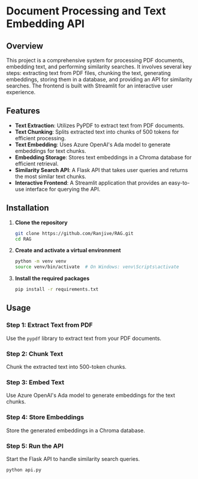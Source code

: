 # Document Processing and Text Embedding API

## Overview

This project is a comprehensive system for processing PDF documents, embedding text, and performing similarity searches. It involves several key steps: extracting text from PDF files, chunking the text, generating embeddings, storing them in a database, and providing an API for similarity searches. The frontend is built with Streamlit for an interactive user experience.

## Features

- **Text Extraction**: Utilizes PyPDF to extract text from PDF documents.
- **Text Chunking**: Splits extracted text into chunks of 500 tokens for efficient processing.
- **Text Embedding**: Uses Azure OpenAI's Ada model to generate embeddings for text chunks.
- **Embedding Storage**: Stores text embeddings in a Chroma database for efficient retrieval.
- **Similarity Search API**: A Flask API that takes user queries and returns the most similar text chunks.
- **Interactive Frontend**: A Streamlit application that provides an easy-to-use interface for querying the API.

## Installation

1. **Clone the repository**
    ```bash
    git clone https://github.com/Ranjive/RAG.git
    cd RAG
    ```

2. **Create and activate a virtual environment**
    ```bash
    python -m venv venv
    source venv/bin/activate  # On Windows: venv\Scripts\activate
    ```

3. **Install the required packages**
    ```bash
    pip install -r requirements.txt
    ```

## Usage

### Step 1: Extract Text from PDF
Use the `pypdf` library to extract text from your PDF documents.

### Step 2: Chunk Text
Chunk the extracted text into 500-token chunks.

### Step 3: Embed Text
Use Azure OpenAI's Ada model to generate embeddings for the text chunks.

### Step 4: Store Embeddings
Store the generated embeddings in a Chroma database.

### Step 5: Run the API
Start the Flask API to handle similarity search queries.
```bash
python api.py

